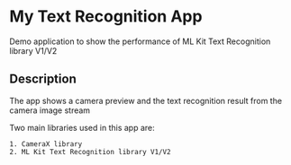 # My Text Recognition App

Demo application to show the performance of ML Kit Text Recognition library V1/V2

## Description

The app shows a camera preview and the text recognition result from the camera image stream  

Two main libraries used in this app are: 

    1. CameraX library 
    2. ML Kit Text Recognition library V1/V2
